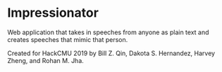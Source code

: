 # Impressionator

Web application that takes in speeches from anyone as plain text and creates speeches that mimic that person.

Created for HackCMU 2019 by Bill Z. Qin, Dakota S. Hernandez, Harvey Zheng, and Rohan M. Jha.
